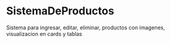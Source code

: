 # SistemaDeProductos
 Sistema para ingresar, editar, eliminar, productos con imagenes, visualizacion en cards y tablas
